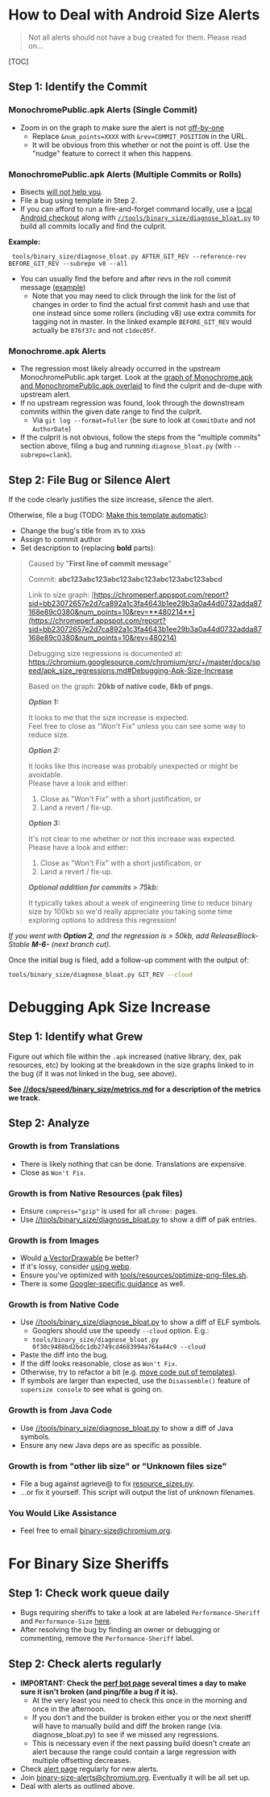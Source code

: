 # How to Deal with Android Size Alerts

 >
 > Not all alerts should not have a bug created for them. Please read on...
 >

[TOC]

## Step 1: Identify the Commit

### MonochromePublic.apk Alerts (Single Commit)

 * Zoom in on the graph to make sure the alert is not
   [off-by-one](https://github.com/catapult-project/catapult/issues/3444)
   * Replace `&num_points=XXXX` with `&rev=COMMIT_POSITION` in the URL.
   * It will be obvious from this whether or not the point is off. Use the
     "nudge" feature to correct it when this happens.

### MonochromePublic.apk Alerts (Multiple Commits or Rolls)

 * Bisects [will not help you](https://bugs.chromium.org/p/chromium/issues/detail?id=678338).
 * File a bug using template in Step 2.
 * If you can afford to run a fire-and-forget command locally, use a
   [local Android checkout](https://chromium.googlesource.com/chromium/src/+/master/docs/android_build_instructions.md)
   along with [`//tools/binary_size/diagnose_bloat.py`](https://chromium.googlesource.com/chromium/src/+/master/tools/binary_size/README.md)
   to build all commits locally and find the culprit.

**Example:**

     tools/binary_size/diagnose_bloat.py AFTER_GIT_REV --reference-rev BEFORE_GIT_REV --subrepo v8 --all

 * You can usually find the before and after revs in the roll commit message
([example](https://chromium.googlesource.com/chromium/src/+/10c40fd863f4ae106650bba93b845f25c9b733b1))
    * Note that you may need to click through the link for the list of changes
      in order to find the actual first commit hash and use that one instead
      since some rollers (including v8) use extra commits for tagging not in
      master. In the linked example `BEFORE_GIT_REV` would actually be
      `876f37c` and not `c1dec05f`.

### Monochrome.apk Alerts

 * The regression most likely already occurred in the upstream
   MonochromePublic.apk target. Look at the
   [graph of Monochrome.apk and MonochromePublic.apk overlaid](https://chromeperf.appspot.com/report?sid=cfc29eed1238fd38fb5e6cf83bdba6c619be621b606e03e5dfc2e99db14c418b&num_points=1500)
   to find the culprit and de-dupe with upstream alert.
 * If no upstream regression was found, look through the downstream commits
   within the given date range to find the culprit.
    * Via `git log --format=fuller` (be sure to look at `CommitDate` and not
      `AuthorDate`)
 * If the culprit is not obvious, follow the steps from the "multiple commits"
   section above, filing a bug and running `diagnose_bloat.py`
   (with `--subrepo=clank`).

## Step 2: File Bug or Silence Alert

If the code clearly justifies the size increase, silence the alert.

Otherwise, file a bug (TODO: [Make this template automatic](https://github.com/catapult-project/catapult/issues/3150)):

 * Change the bug's title from `X%` to `XXkb`
 * Assign to commit author
 * Set description to (replacing **bold** parts):

> Caused by "**First line of commit message**"
>
> Commit: **abc123abc123abc123abc123abc123abc123abcd**
>
> Link to size graph:
> [https://chromeperf.appspot.com/report?sid=bb23072657e2d7ca892a1c3fa4643b1ee29b3a0a44d0732adda87168e89c0380&num_points=10&rev=**480214**](https://chromeperf.appspot.com/report?sid=bb23072657e2d7ca892a1c3fa4643b1ee29b3a0a44d0732adda87168e89c0380&num_points=10&rev=480214)
>
> Debugging size regressions is documented at:
> https://chromium.googlesource.com/chromium/src/+/master/docs/speed/apk_size_regressions.md#Debugging-Apk-Size-Increase
>
> Based on the graph: **20kb of native code, 8kb of pngs.**
>
> _**Option 1:**_
>
> It looks to me that the size increase is expected.<br>
> Feel free to close as "Won't Fix" unless you can see some way to reduce size.
>
> _**Option 2:**_
>
> It looks like this increase was probably unexpected or might be avoidable.<br>
> Please have a look and either:
>
> 1. Close as "Won't Fix" with a short justification, or
> 2. Land a revert / fix-up.
>
> _**Option 3:**_
>
> It's not clear to me whether or not this increase was expected.<br>
> Please have a look and either:
>
> 1. Close as "Won't Fix" with a short justification, or
> 2. Land a revert / fix-up.
>
> _**Optional addition for commits > 75kb:**_
>
> It typically takes about a week of engineering time to reduce binary size by
> 100kb so we'd really appreciate you taking some time exploring options to
> address this regression!

*If you went with **Option 2**, and the regression is > 50kb, add
ReleaseBlock-Stable **M-6-** (next branch cut).*

Once the initial bug is filed, add a follow-up comment with the output of:

``` sh
tools/binary_size/diagnose_bloat.py GIT_REV --cloud
```

# Debugging Apk Size Increase

## Step 1: Identify what Grew

Figure out which file within the `.apk` increased (native library, dex, pak
resources, etc) by looking at the breakdown in the size graphs linked to in the
bug (if it was not linked in the bug, see above).

**See [//docs/speed/binary_size/metrics.md](https://chromium.googlesource.com/chromium/src/+/master/docs/speed/binary_size/metrics.md)
for a description of the metrics we track.**

## Step 2: Analyze

### Growth is from Translations

 * There is likely nothing that can be done. Translations are expensive.
 * Close as `Won't Fix`.

### Growth is from Native Resources (pak files)

 * Ensure `compress="gzip"` is used for all `chrome:` pages.
 * Use [//tools/binary_size/diagnose_bloat.py](https://chromium.googlesource.com/chromium/src/+/master/tools/binary_size/README.md)
   to show a diff of pak entries.

### Growth is from Images

  * Would [a VectorDrawable](https://codereview.chromium.org/2857893003/) be better?
  * If it's lossy, consider [using webp](https://codereview.chromium.org/2615243002/).
  * Ensure you've optimized with
    [tools/resources/optimize-png-files.sh](https://cs.chromium.org/chromium/src/tools/resources/optimize-png-files.sh).
  * There is some [Googler-specific guidance](https://goto.google.com/clank/engineering/best-practices/adding-image-assets) as well.

### Growth is from Native Code

 * Use [//tools/binary_size/diagnose_bloat.py](https://chromium.googlesource.com/chromium/src/+/master/tools/binary_size/README.md)
to show a diff of ELF symbols.
   * Googlers should use the speedy `--cloud` option. E.g.:
   * `tools/binary_size/diagnose_bloat.py 0f30c9488bd2bdc1db2749cd4683994a764a44c9 --cloud`
 * Paste the diff into the bug.
 * If the diff looks reasonable, close as `Won't Fix`.
 * Otherwise, try to refactor a bit (e.g.
 [move code out of templates](https://bugs.chromium.org/p/chromium/issues/detail?id=716393)).
 * If symbols are larger than expected, use the `Disassemble()` feature of `supersize console` to see what is going on.

### Growth is from Java Code

 * Use [//tools/binary_size/diagnose_bloat.py](https://chromium.googlesource.com/chromium/src/+/master/tools/binary_size/README.md)
   to show a diff of Java symbols.
 * Ensure any new Java deps are as specific as possible.

### Growth is from "other lib size" or "Unknown files size"

 * File a bug against agrieve@ to fix
   [resource_sizes.py](https://cs.chromium.org/chromium/src/build/android/resource_sizes.py).
 * ...or fix it yourself. This script will output the list of unknown filenames.

### You Would Like Assistance

 * Feel free to email [binary-size@chromium.org](https://groups.google.com/a/chromium.org/forum/#!forum/binary-size).

# For Binary Size Sheriffs

## Step 1: Check work queue daily

 * Bugs requiring sheriffs to take a look at are labeled `Performance-Sheriff` and `Performance-Size` [here](https://bugs.chromium.org/p/chromium/issues/list?q=label:Performance-Sheriff%20label:Performance-Size&sort=-modified).
 * After resolving the bug by finding an owner or debugging or commenting, remove the `Performance-Sheriff` label.

## Step 2: Check alerts regularly

 * **IMPORTANT: Check the [perf bot page](https://ci.chromium.org/buildbot/chromium.perf/Android%20Builder%20Perf/)
 several times a day to make sure it isn't broken (and ping/file a bug if it is).**
   * At the very least you need to check this once in the morning and once in
   the afternoon.
   * If you don't and the builder is broken either you or the next sheriff will
   have to manually build and diff the broken range (via. diagnose_bloat.py) to
   see if we missed any regressions.
   * This is necessary even if the next passing build doesn't create an alert
   because the range could contain a large regression with multiple offsetting
   decreases.
 * Check [alert page](https://chromeperf.appspot.com/alerts?sheriff=Binary%20Size%20Sheriff) regularly for new alerts.
 * Join [binary-size-alerts@chromium.org](https://groups.google.com/a/chromium.org/forum/#!forum/binary-size-alerts). Eventually it will be all set up.
 * Deal with alerts as outlined above.
